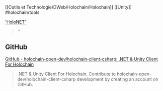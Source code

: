 [[Outils et Technologie/DWeb/Holochain/Holochain]]
[[Unity]]
#holochain/tools 

['HoloNET']('https://www.holo-net.com')
> ''

## GitHub
[GitHub - holochain-open-dev/holochain-client-csharp: .NET & Unity Client For Holochain](https://github.com/holochain-open-dev/holochain-client-csharp)
> .NET & Unity Client For Holochain. Contribute to holochain-open-dev/holochain-client-csharp development by creating an account on GitHub.
